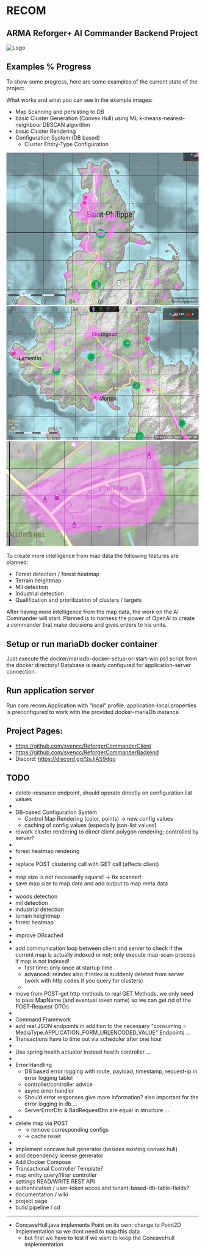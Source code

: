 # RECOM

## ARMA Reforger+ AI Commander Backend Project

![Logo](md-media/logo.png)

## Examples % Progress
To show some progress, here are some examples of the current state of the project.

What works and what you can see in the example images:
* Map Scanning and persisting to DB
* basic Cluster Generation (Convex Hull) using ML k-means-nearest-neighbour DBSCAN algorithm
* basic Cluster Rendering
* Configuration System (DB based) 
    * Cluster Entity-Type Configuration

![cluster-example-1.png](md-media%2Fcluster-example-1.png)
![cluster-example-2.png](md-media%2Fcluster-example-2.png)
![cluster-example-3.png](md-media%2Fcluster-example-3.png)

To create more intelligence from map data the following features are planned:
* Forest detection / forest heatmap
* Terrain heightmap
* Mil detection
* Industrial detection
* Qualification and prioritization of clusters / targets

After having more intelligence from the map data, the work on the AI Commander will start.
Planned is to harness the power of OpenAI to create a commander that make decisions and gives orders to his units.

## Setup or run mariaDb docker container

Just execute the docker/mariadb-docker-setup-or-start-win.ps1 script from the docker directory!
Database is ready configured for application-server connection.

## Run application server

Run com.recom.Application with "local" profile.
application-local.properties is preconfigured to work with the provided docker-mariaDb instance.

## Project Pages:

- https://github.com/svencc/ReforgerCommanderClient
- https://github.com/svencc/ReforgerCommanderBackend
- Discord: https://discord.gg/SsJjAS9dqq

## TODO

* delete-resource endpoint, should operate directly on configuration list values
*
* DB-based Configuration System
    * Control Map Rendering (color, points) -> new config values
    * caching of config values (especially json-list values)
* rework cluster rendering to direct client polygon rendering; controlled by server?
*
* forest heatmap rendering
*
* replace POST clustering call with GET call (affects client)
*
* map size is not necessarily square! -> fix scanner!
* save map size to map data and add output to map meta data
*
* woods detection
* mil detection
* industrial detection
* terrain heightmap
* forest heatmap
*
* improve DBcached
*
* add communication loop between client and server to check if the current map is actually indexed or not; only execute
  map-scan-process if map is not indexed!
    * first time: only once at startup time
    * advanced: reindex also if index is suddenly deleted from server (work with http codes if you query for clusters)
    *
* move from POST-get http methods to real GET Methods. we only need to pass MapName (and eventual token name) so we can
  get rid of the POST-Request-DTOs
*
* Command Framework
* add real JSON endpoints in addition to the necessary "consuming = MediaType.APPLICATION_FORM_URLENCODED_VALUE"
  Endpoints ...
* Transactions have to time out via scheduler after one hour
*
* Use spring health actuator instead health controller ...
*
* Error Handling
    * DB based error logging with route, payload, timestamp, request-ip in error logging table!
    * controller/controller advice
    * async error handler
    * Should error responses give more information? also important for the error logging in db....
    * ServerErrorDto & BadRequestDto are equal in structure ...
*
* delete map via POST
  * -> remove corresponding configs
  * -> cache reset
*
* Implement concave hull generator (besides existing convex hull)
* add dependency license generator
* Add Docker Compose
* Transactional Controller Template?
* map entity query/filter controller
* settings READ/WRITE REST API
* authentication / user-token acces and tenant-based-db-table-fields?
* documentation / wiki
* project page
* build pipeline / cd

------

* ConcaveHull.java implements Point on its own; change to Point2D Implementation so we dont need to map this data
    * but first we have to test if we want to keep the ConcaveHull implementation
